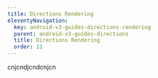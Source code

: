 ```yaml
---
title: Directions Rendering
eleventyNavigation:
  key: android-v3-guides-directions-rendering
  parent: android-v3-guides-directions
  title: Directions Rendering
  order: 11
---
```


cnjcndjcndcnjcn
